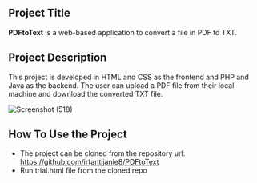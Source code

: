## Project Title
**PDFtoText** is a web-based application to convert a file in PDF to TXT.

## Project Description
This project is developed in HTML and CSS as the frontend and PHP and Java as the backend. The user can upload a PDF file from their local machine and download the converted TXT file.

![Screenshot (518)](https://user-images.githubusercontent.com/71698316/208812146-dc3ed816-c4b7-4f98-81fb-25ba072e1037.png)


## How To Use the Project
- The project can be cloned from the repository url: https://github.com/irfantijanie8/PDFtoText
- Run trial.html file from the cloned repo
